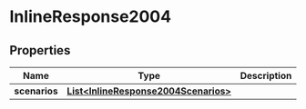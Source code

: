 # InlineResponse2004

## Properties
Name | Type | Description | Notes
------------ | ------------- | ------------- | -------------
**scenarios** | [**List&lt;InlineResponse2004Scenarios&gt;**](InlineResponse2004Scenarios.md) |  |  [optional]

